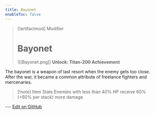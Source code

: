 ```yaml
---
title: Bayonet
enableToc: false
---
```


> [!artifactmod] Modifier
>
> # Bayonet
>
> ![[Bayonet.png]]
> **Unlock: Titan-200 Achievement** 

The bayonet is a weapon of last resort when the enemy gets too close. After the war, it became a common attribute of freelance fighters and mercenaries.

> [!note] Item Stats
> Enemies with less than 40% HP receive 60% (+60% per stack) more damage.

--- [Edit on GitHub](https://github.com/Mondrethos/gatekeeperwiki/edit/main/content/Artifacts/Bayonet.md)
